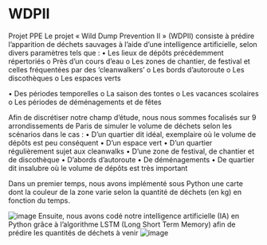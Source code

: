 # WDPII
Projet PPE
Le projet « Wild Dump Prevention II » (WDPII) consiste à prédire l’apparition de déchets sauvages à l’aide d’une intelligence artificielle, selon divers paramètres tels que :
•	Les lieux de dépôts précédemment répertoriés
o	Près d’un cours d’eau
o	Les zones de chantier, de festival et celles fréquentées par des ‘cleanwalkers’
o	Les bords d’autoroute
o	Les discothèques
o	Les espaces verts

•	Des périodes temporelles
o	La saison des tontes
o	Les vacances scolaires
o	Les périodes de déménagements et de fêtes

Afin de discrétiser notre champ d’étude, nous nous sommes focalisés sur 9 arrondissements de Paris de simuler le volume de déchets selon les scénarios dans le cas :
•	D’un quartier dit idéal, exemplaire où le volume de dépôts est peu conséquent
•	D’un espace vert
•	D’un quartier régulièrement sujet aux cleanwalks
•	D’une zone de festival, de chantier et de discothèque
•	D’abords d’autoroute
•	De déménagements
•	De quartier dit insalubre où le volume de dépôts est très important


Dans un premier temps, nous avons implémenté sous Python une carte dont la couleur de la zone varie selon la quantité de déchets (en kg) en fonction du temps. 

![image](https://user-images.githubusercontent.com/120735394/222725378-45e2dbdb-a42a-49bf-9f72-82bea511dbda.png)
Ensuite, nous avons codé notre intelligence artificielle (IA) en Python grâce à l’algorithme LSTM (Long Short Term Memory) afin de prédire les quantités de déchets à venir
![image](https://user-images.githubusercontent.com/120735394/222725419-875ed08b-916f-4f93-a652-dbaed8f5b755.png)
